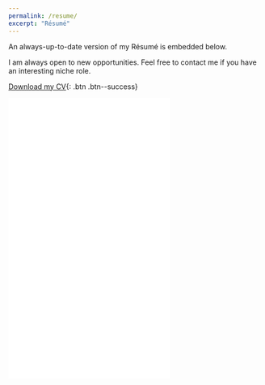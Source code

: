 ```yaml
---
permalink: /resume/
excerpt: "Résumé"
---
```


An always-up-to-date version of my Résumé is embedded below.

I am always open to new opportunities. Feel free to contact me if you have an interesting niche role.

[<i class="fas fa-download"></i> Download my CV](https://drive.google.com/file/d/1LNZUV44WFHxwjQv12cxeb0LfiTYxEhto/view?usp=drivesdk){: .btn .btn--success}

<embed height="555px" width="320px" src="{{ BASE_PATH }}/assets/docs/Samra-Hanif-Resume.pdf" type="application/pdf" />